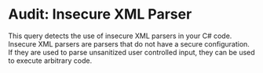 # Audit: Insecure XML Parser

This query detects the use of insecure XML parsers in your C# code. Insecure XML parsers are parsers that do not have a secure configuration. If they are used to parse unsanitized user controlled input, they can be used to execute arbitrary code.
